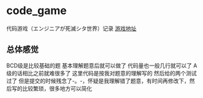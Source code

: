 # code_game
代码游戏（エンジニアが死滅シタ世界）记录
[游戏地址](https://paiza.jp/botchi/home)
## 总体感觉
BCD级是比较基础的题 基本理解题意后就可以做了  代码量也一般几行就可以了
A级的话相比之前就难很多了  这里代码是按我对题意的理解写的  然后给的两个测试过了  但是提交的时候残念了-。-，怀疑是我理解错了题意，有时间再修改下，然后写的比较繁琐，很多地方可以简化
